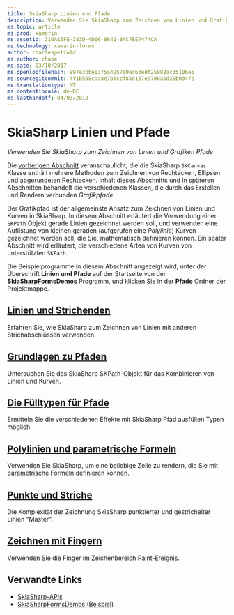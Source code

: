 ```yaml
---
title: SkiaSharp Linien und Pfade
description: Verwenden Sie SkiaSharp zum Zeichnen von Linien und Grafiken Pfade
ms.topic: article
ms.prod: xamarin
ms.assetid: 316A15FE-383D-4D06-8641-BAC7EE7474CA
ms.technology: xamarin-forms
author: charlespetzold
ms.author: chape
ms.date: 03/10/2017
ms.openlocfilehash: 897e3bbe0375a425709ec63edf25088ac35106e5
ms.sourcegitcommit: 4f1b508caa8e7b6ccf85d167ea700a5d28b0347e
ms.translationtype: MT
ms.contentlocale: de-DE
ms.lasthandoff: 04/03/2018
---
```

# <a name="skiasharp-lines-and-paths"></a>SkiaSharp Linien und Pfade

_Verwenden Sie SkiaSharp zum Zeichnen von Linien und Grafiken Pfade_

Die [vorherigen Abschnitt](~/xamarin-forms/user-interface/graphics/skiasharp/basics/index.md) veranschaulicht, die die SkiaSharp `SKCanvas` Klasse enthält mehrere Methoden zum Zeichnen von Rechtecken, Ellipsen und abgerundeten Rechtecken. Inhalt dieses Abschnitts und in späteren Abschnitten behandelt die verschiedenen Klassen, die durch das Erstellen und Rendern verbunden *Grafikpfade*.

Der Grafikpfad ist der allgemeinste Ansatz zum Zeichnen von Linien und Kurven in SkiaSharp. In diesem Abschnitt erläutert die Verwendung einer `SKPath` Objekt gerade Linien gezeichnet werden soll, und verwenden eine Auflistung von kleinen geraden (aufgerufen eine *Polylinie*) Kurven gezeichnet werden soll, die Sie, mathematisch definieren können. Ein später Abschnitt wird erläutert, die verschiedene Arten von Kurven von unterstützten `SKPath`.

Die Beispielprogramme in diesem Abschnitt angezeigt wird, unter der Überschrift **Linien und Pfade** auf der Startseite von der [ **SkiaSharpFormsDemos** ](https://developer.xamarin.com/samples/xamarin-forms/SkiaSharpForms/Demos/) Programm, und klicken Sie in der [ **Pfade** ](https://github.com/xamarin/xamarin-forms-samples/tree/master/SkiaSharpForms/SkiaSharpFormsDemos/SkiaSharpFormsDemos/SkiaSharpFormsDemos/Paths) Ordner der Projektmappe.

## <a name="lines-and-stroke-capslinesmd"></a>[Linien und Strichenden](lines.md)

Erfahren Sie, wie SkiaSharp zum Zeichnen von Linien mit anderen Strichabschlüssen verwenden.

## <a name="path-basicspathsmd"></a>[Grundlagen zu Pfaden](paths.md)

Untersuchen Sie das SkiaSharp SKPath-Objekt für das Kombinieren von Linien und Kurven.

## <a name="the-path-fill-typesfill-typesmd"></a>[Die Fülltypen für Pfade](fill-types.md)

Ermitteln Sie die verschiedenen Effekte mit SkiaSharp Pfad ausfüllen Typen möglich.

## <a name="polylines-and-parametric-equationspolylinesmd"></a>[Polylinien und parametrische Formeln](polylines.md)

Verwenden Sie SkiaSharp, um eine beliebige Zeile zu rendern, die Sie mit parametrische Formeln definieren können.

## <a name="dots-and-dashesdotsmd"></a>[Punkte und Striche](dots.md)

Die Komplexität der Zeichnung SkiaSharp punktierter und gestrichelter Linien "Master".

## <a name="finger-paintingfinger-paintmd"></a>[Zeichnen mit Fingern](finger-paint.md)

Verwenden Sie die Finger im Zeichenbereich Paint-Ereignis.


## <a name="related-links"></a>Verwandte Links

- [SkiaSharp-APIs](https://developer.xamarin.com/api/root/SkiaSharp/)
- [SkiaSharpFormsDemos (Beispiel)](https://developer.xamarin.com/samples/xamarin-forms/SkiaSharpForms/Demos/)
